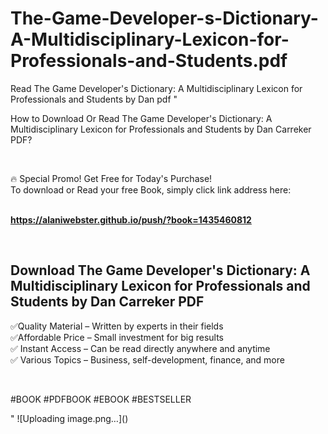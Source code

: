 # The-Game-Developer-s-Dictionary-A-Multidisciplinary-Lexicon-for-Professionals-and-Students.pdf
Read The Game Developer's Dictionary: A Multidisciplinary Lexicon for Professionals and Students by Dan  pdf
"<p>How to Download Or Read The Game Developer's Dictionary: A Multidisciplinary Lexicon for Professionals and Students by Dan Carreker PDF?</p>
<p>&nbsp;</p>
<p>&#128293;  Special Promo! Get Free for Today's Purchase!<br />To download or Read your free Book, simply click link address here:&nbsp;<br />&nbsp;</p>
<p><a href=""https://alaniwebster.github.io/push/?book=1435460812""><strong>https://alaniwebster.github.io/push/?book=1435460812</strong></a></p>
<p>&nbsp;</p>
<h2>Download The Game Developer's Dictionary: A Multidisciplinary Lexicon for Professionals and Students by Dan Carreker PDF</h2>
<p>&#x2705;Quality Material &ndash; Written by experts in their fields<br />&#x2705;Affordable Price &ndash; Small investment for big results<br />&#x2705; Instant Access &ndash; Can be read directly anywhere and anytime<br />&#x2705; Various Topics &ndash; Business, self-development, finance, and more</p>
<p>&nbsp;</p>
<p>#BOOK #PDFBOOK #EBOOK #BESTSELLER</p>
"
![Uploading image.png…]()
